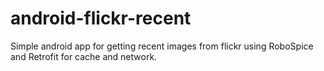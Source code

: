 android-flickr-recent
=====================

Simple android app for getting recent images from flickr using RoboSpice and Retrofit for cache and network.
